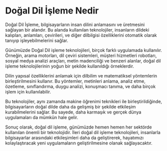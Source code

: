 # Doğal Dil İşleme Nedir

Doğal Dil İşleme, bilgisayarların insan dilini anlamasını ve üretmesini sağlayan bir alandır. Bu alanda kullanılan teknolojiler, insanların dildeki kalıpları, anlamları, çevirileri, ve diğer dilbilgisi özelliklerini otomatik olarak tanıyıp işleyebilmelerini sağlar.

Günümüzde Doğal Dil işleme teknolojileri,  birçok farklı uygulamada kullanılır. Örneğin, arama motorları, dil çeviri sistemleri, müşteri hizmetleri robotları, sosyal medya analizi araçları, metin madenciliği ve benzeri alanlar, doğal dil işleme teknolojilerinin yoğun bir şekilde kullanıldığı örneklerdir.

Dilin yapısal özelliklerini anlamak için dilbilim ve matematiksel yöntemlerin birleştirilmesini kullanır. Bu yöntemler, metinleri anlama, analiz etme, özetleme, sınıflandırma, duygu analizi, konuşmacı tanıma, ve daha birçok işlem için kullanılabilir.

Bu teknolojiler, aynı zamanda makine öğrenimi teknikleri ile birleştirildiğinde, bilgisayarların doğal dilde daha da gelişmiş bir şekilde etkileşim kurabilmelerini sağlar. Bu sayede, daha karmaşık ve gerçek dünya uygulamaları da mümkün hale gelir.

Sonuç olarak, doğal dil işleme, günümüzde hemen hemen her sektörde kullanılan önemli bir teknolojidir. İleri doğal dil işleme teknolojileri, insanlarla bilgisayarlar arasındaki etkileşimleri daha da geliştirerek, hayatımızı kolaylaştıracak yeni uygulamaların geliştirilmesine olanak sağlayacaktır.
